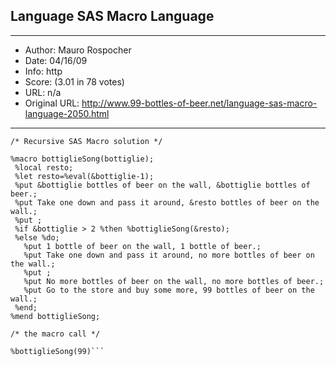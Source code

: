 
## Language SAS Macro Language ##
---
- Author: Mauro Rospocher
- Date: 04/16/09
- Info: http
- Score:  (3.01 in 78 votes)
- URL: n/a
- Original URL: http://www.99-bottles-of-beer.net/language-sas-macro-language-2050.html
---

```/* SAS Macro Language 8.2       */
/* Recursive SAS Macro solution */ 

%macro bottiglieSong(bottiglie);
 %local resto;
 %let resto=%eval(&bottiglie-1);
 %put &bottiglie bottles of beer on the wall, &bottiglie bottles of beer.;
 %put Take one down and pass it around, &resto bottles of beer on the wall.;
 %put ;
 %if &bottiglie > 2 %then %bottiglieSong(&resto);
 %else %do;
   %put 1 bottle of beer on the wall, 1 bottle of beer.;
   %put Take one down and pass it around, no more bottles of beer on the wall.;
   %put ;
   %put No more bottles of beer on the wall, no more bottles of beer.;
   %put Go to the store and buy some more, 99 bottles of beer on the wall.;
 %end;
%mend bottiglieSong;

/* the macro call */

%bottiglieSong(99)```